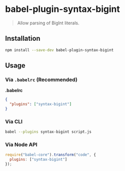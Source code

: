 # babel-plugin-syntax-bigint

> Allow parsing of BigInt literals.


## Installation

```sh
npm install --save-dev babel-plugin-syntax-bigint
```

## Usage

### Via `.babelrc` (Recommended)

**.babelrc**

```json
{
  "plugins": ["syntax-bigint"]
}
```

### Via CLI

```sh
babel --plugins syntax-bigint script.js
```

### Via Node API

```javascript
require("babel-core").transform("code", {
  plugins: ["syntax-bigint"]
});
```
